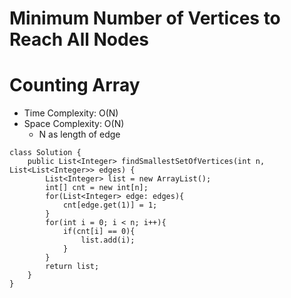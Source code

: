 # Minimum Number of Vertices to Reach All Nodes

# Counting Array

- Time Complexity: O(N)
- Space Complexity: O(N)
  - N as length of edge

```
class Solution {
    public List<Integer> findSmallestSetOfVertices(int n, List<List<Integer>> edges) {
        List<Integer> list = new ArrayList();
        int[] cnt = new int[n];
        for(List<Integer> edge: edges){
            cnt[edge.get(1)] = 1;
        }
        for(int i = 0; i < n; i++){
            if(cnt[i] == 0){
                list.add(i);
            }
        }
        return list;
    }
}
```
